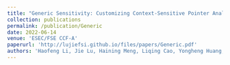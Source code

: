 ```yaml
---
title: "Generic Sensitivity: Customizing Context-Sensitive Pointer Analysis for Generics"
collection: publications
permalink: /publication/Generic
date: 2022-06-14
venue: 'ESEC/FSE CCF-A'
paperurl: 'http://lujiefsi.github.io/files/papers/Generic.pdf'
authors: 'Haofeng Li, Jie Lu, Haining Meng, Liqing Cao, Yongheng Huang, Lian Li, Lin Gao'
---
```


